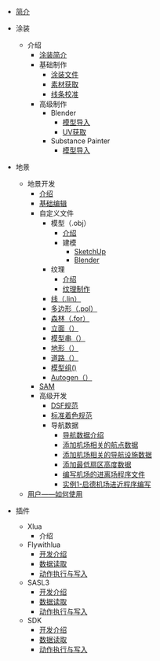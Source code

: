 - [简介](/README.md)
  
- 涂装
  - 介绍
    - [涂装简介](cn/livery/livery_1.md)
    - 基础制作
      - [涂装文件](cn/livery/livery_2.md)
      - [素材获取](cn/livery/livery3.md)
      - [线条校准](cn/livery/livery4.md)
    - 高级制作
      - Blender
        - [模型导入](cn/livery/livery_5.md)
        - [UV获取](cn/livery/livery_6.md)
      - Substance Painter
        - [模型导入](cn/livery/livery_7.md)
- 地景
  - 地景开发
    - [介绍](cn/scenery)
    - [基础编辑](cn/scenery)
    - 自定义文件
      - 模型（.obj）
        - [介绍](cn/scenery)
        - 建模
          - [SketchUp](cn/scenery)
          - [Blender](cn/scenery)
      - 纹理
        - [介绍](cn/scenery)
        - [纹理制作](cn/scenery)
      - [线（.lin）](cn/scenery)
      - [多边形（.pol）](cn/scenery)
      - [森林（.for）](cn/scenery)
      - [立面（）](cn/scenery)
      - [模型串（）](cn/scenery)
      - [地形（）](cn/scenery)
      - [道路（）](cn/scenery)
      - [模型组()](cn/scenery)
      - [Autogen（）](cn/scenery)
    - [SAM]()
    - 高级开发
      - [DSF规范]()
      - [标准着色规范](cn/scenery)
      - 导航数据
        - [导航数据介绍](cn/Navigation_data/Navigation_data_1.md)
        - [添加机场相关的航点数据](cn/Navigation_data/Navigation_data_2.md)
        - [添加机场相关的导航设施数据](cn/Navigation_data/Navigation_data_3.md)
        - [添加最低扇区高度数据](cn/Navigation_data/Navigation_data_4.md)
        - [编写机场的进离场程序文件](cn/Navigation_data/Navigation_data_5.md)
        - [实例1-启德机场进近程序编写](cn/Navigation_data/Navigation_data_6.md)
  - [用户——如何使用](cn/scenery)    
  
- 插件
  - Xlua
    - 介绍
  - Flywithlua
    - [开发介绍]()
    - [数据读取]()
    - [动作执行与写入](flywithlua.md)
  - SASL3
    - [开发介绍]()
    - [数据读取]()
    - [动作执行与写入]()
  - SDK
    - [开发介绍](cn/sdk/1.md)
    - [数据读取]()
    - [动作执行与写入]()